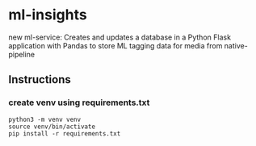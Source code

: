 # ml-insights
new ml-service: Creates and updates a database in a Python Flask application with Pandas to store ML tagging data for media from native-pipeline

## Instructions
### create venv using requirements.txt
```
python3 -m venv venv
source venv/bin/activate
pip install -r requirements.txt

```
